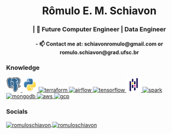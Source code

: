 <h1 align="center">Rômulo E. M. Schiavon</h1>
<h3 align="center">| 👷 Future Computer Engineer | Data Engineer </h3>
<h4 align="center">- 📫 Contact me at: <strong>schiavonromulo@gmail.com</strong> or <strong>romulo.schiavon@grad.ufsc.br</strong> </h4>

### Knowledge
<p align="left">
  <a href="https://www.postgresql.org" target="_blank">
    <img src="https://raw.githubusercontent.com/devicons/devicon/master/icons/postgresql/postgresql-original.svg"   alt="postgresql" width="40" height="40"/>
  </a>
  <a href="https://www.python.org" target="_blank">
    <img src="https://raw.githubusercontent.com/devicons/devicon/master/icons/python/python-original.svg"   alt="python" width="40" height="40"/>
  </a>
  <a href="https://www.terraform.io" target="_blank">
    <img src="https://www.vectorlogo.zone/logos/terraformio/terraformio-icon.svg"   alt="terraform" width="40" height="40"/>
  </a>
  <a href="https://airflow.apache.org/" target="_blank">
    <img src="https://upload.vectorlogo.zone/logos/apache_airflow/images/3ace832a-ef3c-489d-a0a2-b8a9ad16423f.svg" alt="airflow" width="40" height="40"/>
  </a>
  <a href="https://www.tensorflow.org" target="_blank">
    <img src="https://www.vectorlogo.zone/logos/tensorflow/tensorflow-icon.svg" alt="tensorflow" width="40" height="40"/>
  </a>
  <a href="https://pandas.pydata.org/" target="_blank">
    <img src="https://raw.githubusercontent.com/devicons/devicon/master/icons/pandas/pandas-original.svg" alt="pandas" width="40" height="40"/>
  </a>
  <a href="https://spark.apache.org/" target="_blank">
    <img src="https://www.vectorlogo.zone/logos/apache_spark/apache_spark-icon.svg" alt="spark" width="40" height="40"/>
  </a>
  <a href="https://www.mongodb.com/" target="_blank">
    <img src="https://www.vectorlogo.zone/logos/mongodb/mongodb-icon.svg" alt="mongodb" width="40" height="40"/>
  </a>
  <a href="https://aws.amazon.com/" target="_blank">
    <img src="https://www.vectorlogo.zone/logos/amazon_aws/amazon_aws-icon.svg" alt="aws" width="40" height="40"/>
  </a>
  <a href="https://cloud.google.com/" target="_blank">
    <img src="https://www.vectorlogo.zone/logos/google_cloud/google_cloud-icon.svg" alt="gcp" width="40" height="40"/>
  </a>
</p>

### Socials
<p align="left">
  <a href="https://twitter.com/romuloschiavon" target="blank">
    <img align="center" src="https://img.icons8.com/nolan/64/twitter.png" alt="romuloschiavon" height="30" width="30" />
  </a>
  <a href="https://instagram.com/romuloschiavon" target="blank">
    <img align="center" src="https://img.icons8.com/nolan/64/instagram-new.png" alt="romuloschiavon" height="30" width="30" />
  </a>
</p>
